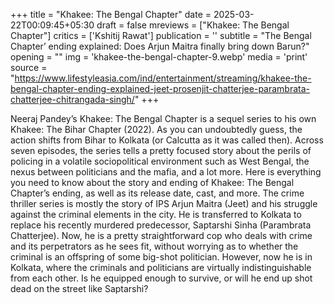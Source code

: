 +++
title = "Khakee: The Bengal Chapter"
date = 2025-03-22T00:09:45+05:30
draft = false
mreviews = ["Khakee: The Bengal Chapter"]
critics = ['Kshitij Rawat']
publication = ''
subtitle = "The Bengal Chapter’ ending explained: Does Arjun Maitra finally bring down Barun?"
opening = ""
img = 'khakee-the-bengal-chapter-9.webp'
media = 'print'
source = "https://www.lifestyleasia.com/ind/entertainment/streaming/khakee-the-bengal-chapter-ending-explained-jeet-prosenjit-chatterjee-parambrata-chatterjee-chitrangada-singh/"
+++

Neeraj Pandey’s Khakee: The Bengal Chapter is a sequel series to his own Khakee: The Bihar Chapter (2022). As you can undoubtedly guess, the action shifts from Bihar to Kolkata (or Calcutta as it was called then). Across seven episodes, the series tells a pretty focused story about the perils of policing in a volatile sociopolitical environment such as West Bengal, the nexus between politicians and the mafia, and a lot more. Here is everything you need to know about the story and ending of Khakee: The Bengal Chapter’s ending, as well as its release date, cast, and more. The crime thriller series is mostly the story of IPS Arjun Maitra (Jeet) and his struggle against the criminal elements in the city. He is transferred to Kolkata to replace his recently murdered predecessor, Saptarshi Sinha (Parambrata Chatterjee). Now, he is a pretty straightforward cop who deals with crime and its perpetrators as he sees fit, without worrying as to whether the criminal is an offspring of some big-shot politician. However, now he is in Kolkata, where the criminals and politicians are virtually indistinguishable from each other. Is he equipped enough to survive, or will he end up shot dead on the street like Saptarshi?
